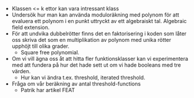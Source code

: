 
- Klassen <= k ettor kan vara intressant klass
- Undersök hur man kan använda moduloräkning med polynom för att evaluera ett polynom i en punkt uttryckt av ett algebraiskt tal. Algebraic field extension.
- För att undvika dubbelrötter finns det en faktorisering i koden som låter oss skriva det som en multiplikation av polynom med unika rötter upphöjt till olika grader.
	- Square free polynomial.
- Om vi vill ägna oss åt att hitta fler funktionsklasser kan vi experimentera med att fundera på hur det hade sett ut om vi hade booleans med tre värden.
	- Hur kan vi ändra t.ex. threshold, iterated threshold.
-  Fråga om vår beräkning av antal threshold-functions
	- Patrik har artikel FEAT